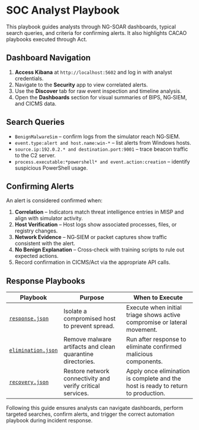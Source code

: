 # SOC Analyst Playbook

This playbook guides analysts through NG-SOAR dashboards, typical search queries, and criteria for confirming alerts. It also highlights CACAO playbooks executed through Act.

## Dashboard Navigation

1. **Access Kibana** at `http://localhost:5602` and log in with analyst credentials.
2. Navigate to the **Security** app to view correlated alerts.
3. Use the **Discover** tab for raw event inspection and timeline analysis.
4. Open the **Dashboards** section for visual summaries of BIPS, NG‑SIEM, and CICMS data.

## Search Queries

- `BenignMalwareSim` – confirm logs from the simulator reach NG‑SIEM.
- `event.type:alert and host.name:win-*` – list alerts from Windows hosts.
- `source.ip:192.0.2.* and destination.port:9001` – trace beacon traffic to the C2 server.
- `process.executable:*powershell* and event.action:creation` – identify suspicious PowerShell usage.

## Confirming Alerts

An alert is considered confirmed when:

1. **Correlation** – Indicators match threat intelligence entries in MISP and align with simulator activity.
2. **Host Verification** – Host logs show associated processes, files, or registry changes.
3. **Network Evidence** – NG‑SIEM or packet captures show traffic consistent with the alert.
4. **No Benign Explanation** – Cross‑check with training scripts to rule out expected actions.
5. Record confirmation in CICMS/Act via the appropriate API calls.

## Response Playbooks

| Playbook | Purpose | When to Execute |
|---------|---------|----------------|
| [`response.json`](../subcase_1c/playbooks/response.json) | Isolate a compromised host to prevent spread. | Execute when initial triage shows active compromise or lateral movement. |
| [`elimination.json`](../subcase_1c/playbooks/elimination.json) | Remove malware artifacts and clean quarantine directories. | Run after response to eliminate confirmed malicious components. |
| [`recovery.json`](../subcase_1c/playbooks/recovery.json) | Restore network connectivity and verify critical services. | Apply once elimination is complete and the host is ready to return to production. |

Following this guide ensures analysts can navigate dashboards, perform targeted searches, confirm alerts, and trigger the correct automation playbook during incident response.
